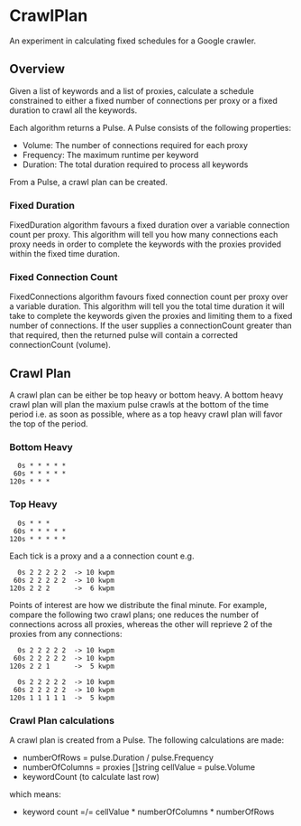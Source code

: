 # CrawlPlan

An experiment in calculating fixed schedules for a Google crawler.

## Overview

Given a list of keywords and a list of proxies, calculate a schedule constrained
to either a fixed number of connections per proxy or a fixed duration to crawl
all the keywords.

Each algorithm returns a Pulse. A Pulse consists of the following properties:
 - Volume:    The number of connections required for each proxy
 - Frequency: The maximum runtime per keyword
 - Duration:  The total duration required to process all keywords

From a Pulse, a crawl plan can be created.

### Fixed Duration

FixedDuration algorithm favours a fixed duration over a variable connection 
count per proxy. This algorithm will tell you how many connections each proxy 
needs in order to complete the keywords with the proxies provided within the 
fixed time duration.

### Fixed Connection Count

FixedConnections algorithm favours fixed connection count per proxy over a 
variable duration. This algorithm will tell you the total time duration it will 
take to complete the keywords given the proxies and limiting them to a fixed 
number of connections. If the user supplies a connectionCount greater than that 
required, then the returned pulse will contain a corrected connectionCount 
(volume).

## Crawl Plan

A crawl plan can be either be top heavy or bottom heavy. A bottom heavy crawl 
plan will plan the maxium pulse crawls at the bottom of the time period i.e. as 
soon as possible, where as a top heavy crawl plan will favor the top of the 
period.

### Bottom Heavy
```
  0s * * * * *
 60s * * * * *
120s * * *
```

### Top Heavy
```
  0s * * *
 60s * * * * *
120s * * * * *
```

Each tick is a proxy and a a connection count e.g.

```
  0s 2 2 2 2 2  -> 10 kwpm
 60s 2 2 2 2 2  -> 10 kwpm
120s 2 2 2      ->  6 kwpm
```

Points of interest are how we distribute the final minute. For example, compare 
the following two crawl plans; one reduces the number of connections across all 
proxies, whereas the other will reprieve 2 of the proxies from any connections:

```
  0s 2 2 2 2 2  -> 10 kwpm
 60s 2 2 2 2 2  -> 10 kwpm
120s 2 2 1      ->  5 kwpm
```

```
  0s 2 2 2 2 2  -> 10 kwpm
 60s 2 2 2 2 2  -> 10 kwpm
120s 1 1 1 1 1  ->  5 kwpm
```

### Crawl Plan calculations

A crawl plan is created from a Pulse. The following calculations are made:

 - numberOfRows = pulse.Duration / pulse.Frequency
 - numberOfColumns = proxies []string  cellValue = pulse.Volume
 - keywordCount (to calculate last row)

which means:

 - keyword count =/= cellValue * numberOfColumns * numberOfRows

